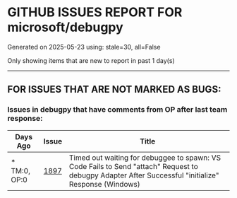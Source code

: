 
# GITHUB ISSUES REPORT FOR microsoft/debugpy


Generated on 2025-05-23 using: stale=30, all=False


Only showing items that are new to report in past 1 day(s)


---

## FOR ISSUES THAT ARE NOT MARKED AS BUGS:


### Issues in debugpy that have comments from OP after last team response:

| Days Ago | Issue | Title |
| --- | --- | --- |
 | \* TM:0, OP:0  |[1897](https://github.com/microsoft/debugpy/issues/1897 "Timed out waiting for debuggee to spawn: VS Code Fails to Send &quot;attach&quot; Request to debugpy Adapter After Successful &quot;initialize&quot; Response (Windows)")  |Timed out waiting for debuggee to spawn: VS Code Fails to Send "attach" Request to debugpy Adapter After Successful "initialize" Response (Windows) |




















